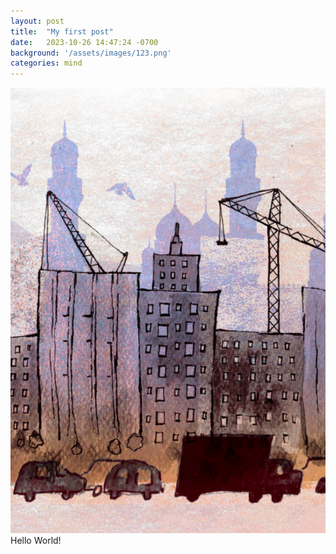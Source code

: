```yaml
---
layout: post
title:  "My first post"
date:   2023-10-26 14:47:24 -0700
background: '/assets/images/123.png'
categories: mind
---
```


![My helpful screenshot](/assets/images/123.png) <br>
Hello World!